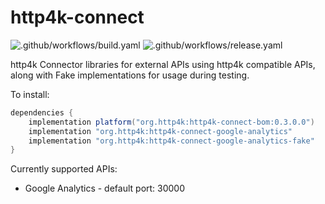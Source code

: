 # http4k-connect

![.github/workflows/build.yaml](https://github.com/http4k/http4k-connect/workflows/.github/workflows/build.yaml/badge.svg)
![.github/workflows/release.yaml](https://github.com/http4k/http4k-connect/workflows/.github/workflows/release.yaml/badge.svg)

http4k Connector libraries for external APIs using http4k compatible APIs, along with Fake implementations for usage during testing.

To install:

```groovy
dependencies {
    implementation platform("org.http4k:http4k-connect-bom:0.3.0.0")
    implementation "org.http4k:http4k-connect-google-analytics"
    implementation "org.http4k:http4k-connect-google-analytics-fake"
}
```

Currently supported APIs:

- Google Analytics - default port: 30000
